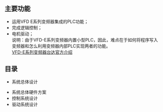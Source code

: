 ## 主要功能
* 运用VFD E系列变频器集成的PLC功能；
* 完成逻辑控制；
* 电机驱动；<br>
  说明：由于VFD-E系列变频器内置小型PLC，因此，难点在于如何将程序写入变频器和怎么利用变频器内部PLC实现两者的功能。<br>
[VFD-E系列变频器台达官方介绍](http://www.deltagreentech.com.cn/productlv4-571-164.html/)<br>
    
## 目录
- 系统总体设计
* 系统总体硬件方案
* 控制系统设计
* 驱动系统设计
